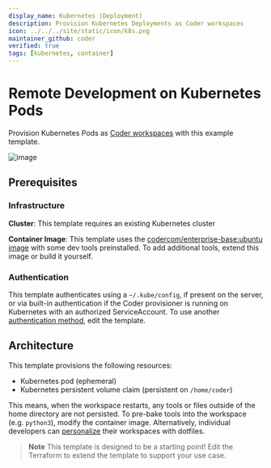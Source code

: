 ```yaml
---
display_name: Kubernetes (Deployment)
description: Provision Kubernetes Deployments as Coder workspaces
icon: ../../../site/static/icon/k8s.png
maintainer_github: coder
verified: true
tags: [kubernetes, container]
---
```


# Remote Development on Kubernetes Pods

Provision Kubernetes Pods as [Coder workspaces](https://coder.com/docs/workspaces) with this example template.

![image](https://github.com/user-attachments/assets/9aeade72-2323-4ea7-9875-a234028067b7)


## Prerequisites

### Infrastructure

**Cluster**: This template requires an existing Kubernetes cluster

**Container Image**: This template uses the [codercom/enterprise-base:ubuntu image](https://github.com/coder/enterprise-images/tree/main/images/base) with some dev tools preinstalled. To add additional tools, extend this image or build it yourself.

### Authentication

This template authenticates using a `~/.kube/config`, if present on the server, or via built-in authentication if the Coder provisioner is running on Kubernetes with an authorized ServiceAccount. To use another [authentication method](https://registry.terraform.io/providers/hashicorp/kubernetes/latest/docs#authentication), edit the template.

## Architecture

This template provisions the following resources:

- Kubernetes pod (ephemeral)
- Kubernetes persistent volume claim (persistent on `/home/coder`)

This means, when the workspace restarts, any tools or files outside of the home directory are not persisted. To pre-bake tools into the workspace (e.g. `python3`), modify the container image. Alternatively, individual developers can [personalize](https://coder.com/docs/dotfiles) their workspaces with dotfiles.

> **Note**
> This template is designed to be a starting point! Edit the Terraform to extend the template to support your use case.
